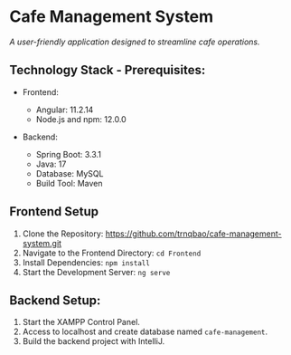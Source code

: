 # Cafe Management System
_A user-friendly application designed to streamline cafe operations._


## Technology Stack - Prerequisites:
- Frontend:
  + Angular: 11.2.14
  + Node.js and npm: 12.0.0
    
- Backend:
  + Spring Boot: 3.3.1
  + Java: 17
  + Database: MySQL
  + Build Tool: Maven

## Frontend Setup
1. Clone the Repository: https://github.com/trnqbao/cafe-management-system.git
2. Navigate to the Frontend Directory: `cd Frontend`
3. Install Dependencies: `npm install`
4. Start the Development Server: `ng serve`


## Backend Setup:
1. Start the XAMPP Control Panel.
2. Access to localhost and create database named `cafe-management`.
3. Build the backend project with IntelliJ.
